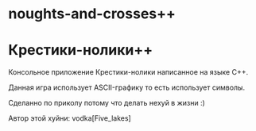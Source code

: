 # noughts-and-crosses++
# Крестики-нолики++

Консольное приложение Крестики-нолики написанное на языке C++.

Данная игра использует ASCII-графику то есть использует символы.

Сделанно по приколу потому что делать нехуй в жизни :)

Автор этой хуйни: vodka[Five_lakes]
